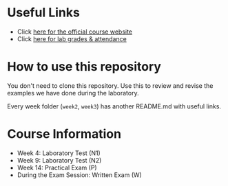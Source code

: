 # Useful Links
* Click [here for the official course website](https://mrlini.github.io/teaching/csa/#course-requirements)
* Click [here for lab grades & attendance](https://docs.google.com/spreadsheets/d/1I-fYo4jChFJ3PNApregc2e4iiWaKHn-V54eRPeBftJg/edit?usp=sharing)

# How to use this repository
You don't need to clone this repository. Use this to review and revise the examples we have done during the laboratory.

Every week folder (`week2`, `week3`) has another README\.md with useful links.


# Course Information
* Week 4: Laboratory Test (N1)
* Week 9: Laboratory Test (N2)
* Week 14: Practical Exam (P)
* During the Exam Session: Written Exam (W)

